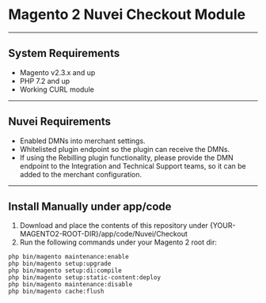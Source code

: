 # Magento 2 Nuvei Checkout Module

---

## System Requirements
- Magento v2.3.x and up  
- PHP 7.2 and up  
- Working CURL module

---

## Nuvei Requirements
- Enabled DMNs into merchant settings.  
- Whitelisted plugin endpoint so the plugin can receive the DMNs.  
- If using the Rebilling plugin functionality, please provide the DMN endpoint to the Integration and Technical Support teams, so it can be added to the merchant configuration.

---

## Install Manually under app/code
1. Download and place the contents of this repository under {YOUR-MAGENTO2-ROOT-DIR}/app/code/Nuvei/Checkout
2. Run the following commands under your Magento 2 root dir:
```
php bin/magento maintenance:enable
php bin/magento setup:upgrade
php bin/magento setup:di:compile
php bin/magento setup:static-content:deploy
php bin/magento maintenance:disable
php bin/magento cache:flush
```